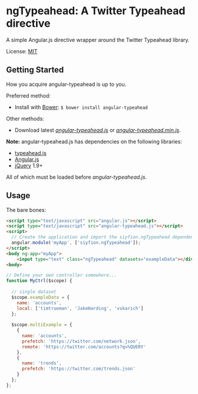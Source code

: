 ngTypeahead: A Twitter Typeahead directive
=================

A simple Angular.js directive wrapper around the Twitter Typeahead library.

License: [MIT](http://www.opensource.org/licenses/mit-license.php)

Getting Started
---------------

How you acquire angular-typeahead is up to you.

Preferred method:
* Install with [Bower][bower]: `$ bower install angular-typeahead`

Other methods:
* Download latest *[angular-typeahead.js][angular-typeahead.js]* or *[angular-typeahead.min.js][angular-typeahead.min.js]*.

**Note:** angular-typeahead.js has dependencies on the following libraries:
* [typeahead.js][typeahead.js]
* [Angular.js][angularjs]
* [jQuery][jquery] 1.9+

All of which must be loaded before *angular-typeahead.js*.

Usage
---------------

The bare bones:

```html
<script type="text/javascript" src="angular.js"></script>
<script type="text/javascript" src="angular-typeahead.js"></script>
<script>
  // Create the application and import the siyfion.ngTypeahead dependency.
  angular.module('myApp', ['siyfion.ngTypeahead']);
</script>
<body ng-app="myApp">
    <input type="text" class="ngTypeahead" datasets="exampleData"></div>
<body>
```

```javascript
// Define your own controller somewhere...
function MyCtrl($scope) {
  
  // single dataset
  $scope.exampleData = {
    name: 'accounts',
    local: ['timtrueman', 'JakeHarding', 'vskarich']
  };
  
  $scope.multiExample = {
    {
      name: 'accounts',
      prefetch: 'https://twitter.com/network.json',
      remote: 'https://twitter.com/accounts?q=%QUERY'
    },
    {
      name: 'trends',
      prefetch: 'https://twitter.com/trends.json'
    }
  };
};
```


<!-- assets -->
[angular-typeahead.js]: https://raw.github.com/Siyfion/angular-typeahead/master/angular-typeahead.js
[angular-typeahead.min.js]: https://raw.github.com/Siyfion/angular-typeahead/master/angular-typeahead.min.js

<!-- links to third party projects -->
[bower]: http://twitter.github.com/bower/
[jQuery]: http://jquery.com/
[angularjs]: http://angularjs.org/
[typeahead.js]: http://twitter.github.io/typeahead.js/
